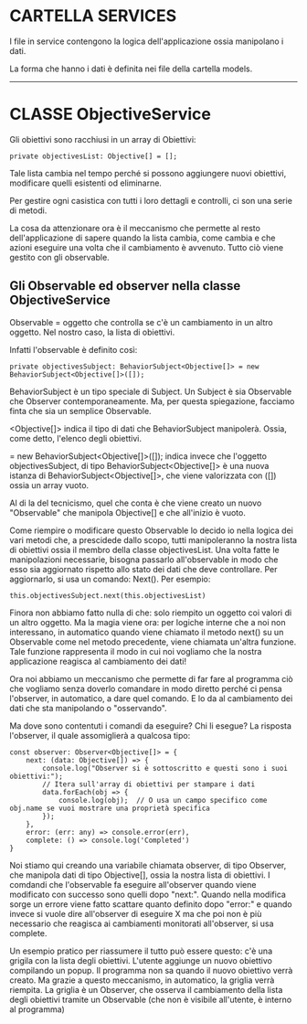 
# CARTELLA SERVICES

I file in service contengono la logica dell'applicazione ossia manipolano i dati.

La forma che hanno i dati è definita nei file della cartella models.

---

# CLASSE ObjectiveService

Gli obiettivi sono racchiusi in un array di Obiettivi:

```private objectivesList: Objective[] = [];```

Tale lista cambia nel tempo perché si possono aggiungere nuovi obiettivi, modificare quelli esistenti od eliminarne.

Per gestire ogni casistica con tutti i loro dettagli e controlli, ci son una serie di metodi.

La cosa da attenzionare ora è il meccanismo che permette al resto dell'applicazione di sapere quando la lista cambia, come cambia e che azioni eseguire una volta che il cambiamento è avvenuto. Tutto ciò viene gestito con gli observable.

## Gli Observable ed observer nella classe ObjectiveService

Observable = oggetto che controlla se c'è un cambiamento in un altro oggetto. Nel nostro caso, la lista di obiettivi.

Infatti l'observable è definito così:

```private objectivesSubject: BehaviorSubject<Objective[]> = new BehaviorSubject<Objective[]>([]);```

BehaviorSubject è un tipo speciale di Subject. Un Subject è sia Observable che Observer contemporaneamente. Ma, per questa spiegazione, facciamo finta che sia un semplice Observable.

<Objective[]> indica il tipo di dati che BehaviorSubject manipolerà. Ossia, come detto, l'elenco degli obiettivi.

= new BehaviorSubject<Objective[]>([]); indica invece che l'oggetto objectivesSubject, di tipo  BehaviorSubject<Objective[]> è una nuova istanza di BehaviorSubject<Objective[]>, che viene valorizzata con ([]) ossia un array vuoto.

Al di la del tecnicismo, quel che conta è che viene creato un nuovo "Observable" che manipola Objective[] e che all'inizio è vuoto.

Come riempire o modificare questo Observable lo decido io nella logica dei vari metodi che, a prescidede dallo scopo, tutti manipoleranno la nostra lista di obiettivi ossia il membro della classe objectivesList. Una volta fatte le manipolazioni necessarie, bisogna passarlo all'observable in modo che esso sia aggiornato rispetto allo stato dei dati che deve controllare. Per aggiornarlo, si usa un comando: Next(). Per esempio:

```this.objectivesSubject.next(this.objectivesList)```

Finora non abbiamo fatto nulla di che: solo riempito un oggetto coi valori di un altro oggetto. Ma la magia viene ora: per logiche interne che a noi non interessano, in automatico quando viene chiamato il metodo next() su un Observable come nel metodo precedente, viene chiamata un'altra funzione. Tale funzione rappresenta il modo in cui noi vogliamo che la nostra applicazione reagisca al cambiamento dei dati!

Ora noi abbiamo un meccanismo che permette di far fare al programma ciò che vogliamo senza doverlo comandare in modo diretto perché ci pensa l'observer, in automatico, a dare quel comando. E lo da al cambiamento dei dati che sta manipolando o "osservando".

Ma dove sono contentuti i comandi da eseguire? Chi li esegue? La risposta l'observer, il quale assomiglierà a qualcosa tipo: 

```
const observer: Observer<Objective[]> = {
    next: (data: Objective[]) => {
        console.log("Observer si è sottoscritto e questi sono i suoi obiettivi:");
        // Itera sull'array di obiettivi per stampare i dati
        data.forEach(obj => {
            console.log(obj);  // O usa un campo specifico come obj.name se vuoi mostrare una proprietà specifica
        });
    },
    error: (err: any) => console.error(err),
    complete: () => console.log('Completed')
}
```
Noi stiamo qui creando una variabile chiamata observer, di tipo Observer, che manipola dati di tipo Objective[], ossia la nostra lista di obiettivi. I comdandi che l'observable fa eseguire all'observer quando viene modificato con successo sono quelli dopo "next:". Quando nella modifica sorge un errore viene fatto scattare quanto definito dopo "error:" e quando invece si vuole dire all'observer di eseguire X ma che poi non è più necessario che reagisca ai cambiamenti monitorati all'observer, si usa complete.

Un esempio pratico per riassumere il tutto può essere questo: c'è una grigila con la lista degli obiettivi. L'utente aggiunge un nuovo obiettivo compilando un popup. Il programma non sa quando il nuovo obiettivo verrà creato. Ma grazie a questo meccanismo, in automatico, la griglia verrà riempita. La griglia è un Observer, che osserva il cambiamento della lista degli obiettivi tramite un Observable (che non è visibile all'utente, è interno al programma)
